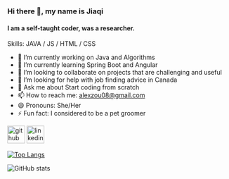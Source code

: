 ### Hi there 👋, my name is Jiaqi
#### I am a self-taught coder, was a researcher.

Skills: JAVA / JS / HTML / CSS

- 🔭 I’m currently working on Java and Algorithms 
- 🌱 I’m currently learning Spring Boot and Angular 
- 👯 I’m looking to collaborate on projects that are challenging and useful 
- 🤔 I’m looking for help with job finding advice in Canada 
- 💬 Ask me about Start coding from scratch 
- 📫 How to reach me: alexzou08@gmail.com 
- 😄 Pronouns: She/Her 
- ⚡ Fun fact: I considered to be a pet groomer 


[<img src='https://cdn.jsdelivr.net/npm/simple-icons@3.0.1/icons/github.svg' alt='github' height='40'>](https://github.com/alexzou08)  [<img src='https://cdn.jsdelivr.net/npm/simple-icons@3.0.1/icons/linkedin.svg' alt='linkedin' height='40'>](https://www.linkedin.com/in/jiaqi-zou-08/)  

[![Top Langs](https://github-readme-stats.vercel.app/api/top-langs/?username=alexzou08)](https://github.com/anuraghazra/github-readme-stats)

![GitHub stats](https://github-readme-stats.vercel.app/api?username=alexzou08&show_icons=true)  



<!---
alexzou08/alexzou08 is a ✨ special ✨ repository because its `README.md` (this file) appears on your GitHub profile.
You can click the Preview link to take a look at your changes.
--->
